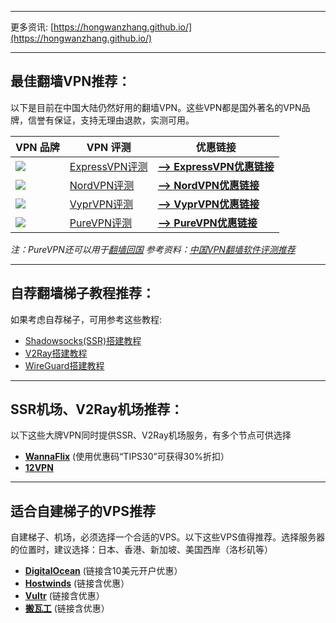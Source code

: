 
---

更多资讯: [https://hongwanzhang.github.io/](https://hongwanzhang.github.io/)

---

## 最佳翻墙VPN推荐：

以下是目前在中国大陆仍然好用的翻墙VPN。这些VPN都是国外著名的VPN品牌，信誉有保证，支持无理由退款，实测可用。

| VPN 品牌 | VPN 评测 | 优惠链接 |
| ------ | ------ | ------ |
| [![](https://hongwanzhang.github.io/images/express-vpn-logo.jpg)](https://www.vpndada.com/go/expressvpn-discount-cn) | [ExpressVPN评测](https://www.vpndada.com/expressvpn-review-cn/) | [**--> ExpressVPN优惠链接**](https://www.vpndada.com/go/expressvpn-discount-cn) |
| [![](https://hongwanzhang.github.io/images/nordvpn-logo.png)](https://www.vpndada.com/go/nordvpn-cn) | [NordVPN评测](https://www.vpndada.com/nordvpn-review-cn/) | [**--> NordVPN优惠链接**](https://www.vpndada.com/go/nordvpn-cn) |
| [![](https://hongwanzhang.github.io/images/vyprvpn-logo.jpg)](https://www.vpndada.com/go/vyprvpn-cn) | [VyprVPN评测](https://www.vpndada.com/vyprvpn-review-cn/) | [**--> VyprVPN优惠链接**](https://www.vpndada.com/go/vyprvpn-cn) |
| [![](https://hongwanzhang.github.io/images/purevpn-logo.png)](https://www.vpndada.com/go/purevpn-cn) | [PureVPN评测](https://www.vpndada.com/purevpn-review/) | [**--> PureVPN优惠链接**](https://www.vpndada.com/go/purevpn-cn) |
*注：PureVPN还可以用于[翻墙回国](https://www.vpndada.com/vpn-into-china-cn/)*
*参考资料：[中国VPN翻墙软件评测推荐](https://www.vpndada.com/best-vpns-for-china-cn/)*
  
---

## 自荐翻墙梯子教程推荐：

如果考虑自荐梯子，可用参考这些教程:

- [Shadowsocks(SSR)搭建教程](https://www.vpndada.com/shadowsocks-tutorial-cn/)
- [V2Ray搭建教程](https://www.vpndada.com/v2ray-tutorial-cn/)
- [WireGuard搭建教程](https://www.vpndada.com/wireguard-tutorial-cn/)

---

## SSR机场、V2Ray机场推荐：

以下这些大牌VPN同时提供SSR、V2Ray机场服务，有多个节点可供选择

- **[WannaFlix](https://www.vpndada.com/go/wannaflix)** (使用优惠码“TIPS30”可获得30%折扣）
- **[12VPN](https://www.vpndada.com/go/12vpn)**

---

## 适合自建梯子的VPS推荐

自建梯子、机场，必须选择一个合适的VPS。以下这些VPS值得推荐。选择服务器的位置时，建议选择：日本、香港、新加坡、美国西岸（洛杉矶等）

- **[DigitalOcean](https://m.do.co/c/99957c7f7a6c)** (链接含10美元开户优惠）
- **[Hostwinds](https://www.hostwinds.com/8630.html)** (链接含优惠）
- **[Vultr](https://www.vultr.com/?ref=7508612)** (链接含优惠）
- **[搬瓦工](https://bandwagonhost.com/aff.php?aff=46424)** (链接含优惠）
